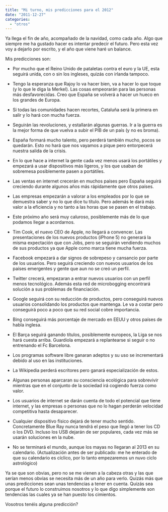 ```yaml
---
title: "Mi turno, mis predicciones para el 2012"
date: "2011-12-27"
categories: 
  - "otros"
---
```


Ya llega el fin de año, acompañado de la navidad, como cada año. Algo que siempre me ha gustado hacer es intentar predecir el futuro. Pero esta vez voy a dejarlo por escrito, y el año que viene haré un balance.

Mis predicciones son:

- Por mucho que el Reino Unido de pataletas contra el euro y la UE, esta seguirá unida, con o sin los ingleses, quizás con irlanda tampoco.
    
- Tengo la esperanza que Rajoy lo va hacer bien, va a hacer lo que toque (y lo que le diga la Merkel). Las cosas empeorarán para las personas más desfavorecidas. Creo que España se volverá a hacer un hueco en los grandes de Europa.
    
- Si todas las comunidades hacen recortes, Cataluña será la primera en salir y lo hará con mucha fuerza.
    
- Seguirán las revoluciones, y estallarán algunas guerras. Ir a la guerra es la mejor forma de que vuelva a subir el PIB de un país (y no es broma).
    
- España formará mucho talento, pero perderá también mucho, pocos se quedarán. Esto no hará que nos vayamos a pique pero entorpecerá nuestra salida de la crisis.
    
- En lo que hace a internet la gente cada vez menos usará los portátiles y empezará a usar dispositivos más ligeros, y los que usaban de sobremesa posiblemente pasen a portátiles.
    
- Las ventas en internet crecerán en muchos países pero España seguirá creciendo durante algunos años más rápidamente que otros países.
    
- Las empresas empezarán a valorar a los empleados por lo que se demuestra saber y no lo que dice tu título. Pero además le dará más valor a la eficiencia y no tanto a las horas que se pasen en el trabajo.
    
- Este próximo año será muy caluroso, posiblemente más de lo que podamos llegar a acordarnos.
    
- Tim Cook, el nuevo CEO de Apple, no llegará a convencer. Las presentaciones de los nuevos productos (iPhone 5) no generará la misma expectación que con Jobs, pero se seguirán vendiendo muchos de sus productos ya que Apple como marca tiene mucha fuerza.
    
- Facebook empezará a dar signos de sobrepeso y cansancio por parte de los usuarios. Pero seguirá creciendo con nuevos usuarios de los países emergentes y gente que aun no se creó un perfil.
    
- Twitter crecerá, empezaran a entrar nuevos usuarios con un perfil menos tecnológico. Además esta red de microbogging encontrará solución a sus problemas de financiación.
    
- Google seguirá con su reducción de productos, pero conseguirá nuevos usuarios consolidando los productos que mantenga. Le va a costar pero conseguirá poco a poco que su red social cobre importancia.
    
- Bing conseguirá más porcentaje de mercado en EEUU y otros países de habla inglesa.
    
- El Barça seguirá ganando títulos, posiblemente europeos, la Liga se nos hará cuesta arriba. Guardiola empezará a replantearse si seguir o no entrenando el Fc Barcelona.
    
- Los programas software libre ganaran adeptos y su uso se incrementará debido al uso en las instituciones.
    
- La Wikipedia perderá escritores pero ganará especialización de estos.
- Algunas personas aparcaran su consciencia ecológica para sobrevivir mientras que en el conjunto de la sociedad irá cogiendo fuerza como valor.
    
- Los usuarios de internet se darán cuenta de todo el potencial que tiene internet, y las empresas o personas que no lo hagan perderán velocidad competitiva hasta desaparecer.
    
- Cualquier dispositivo físico dejará de tener mucho sentido. Concretamente Blue Ray nunca tendrá el peso que llegó a tener los CD o los DVD. Incluso los USB dejarán de ser populares, cada vez más se usarán soluciones en la nube.
- No se terminará el mundo, aunque los mayas no llegaran al 2013 en su calendario. (Actualización antes de ser publicado: me he enterado de que su calendario es cíclico, por lo tanto empezaremos un nuvo ciclo astrológico)
    

Ya se que son obvias, pero no se me vienen a la cabeza otras y las que serían menos obvias se necesita más de un año para verlo. Quizás más que unas predicciones sean unas tendencias a tener en cuenta. Quizás sea porque el futuro lo construimos nosotros y lo que digo simplemente son tendencias las cuales ya se han puesto los cimientos.

Vosotros tenéis alguna predicción?
